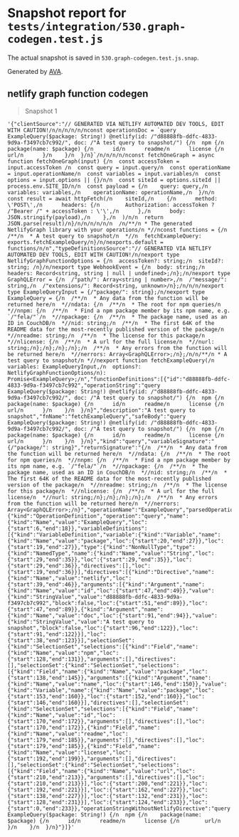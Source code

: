 # Snapshot report for `tests/integration/530.graph-codegen.test.js`

The actual snapshot is saved in `530.graph-codegen.test.js.snap`.

Generated by [AVA](https://avajs.dev).

## netlify graph function codegen

> Snapshot 1

    '{"clientSource":"// GENERATED VIA NETLIFY AUTOMATED DEV TOOLS, EDIT WITH CAUTION!/n/n/n/n/n/nconst operationsDoc = `query ExampleQuery($package: String!) @netlify(id: /"d88888fb-ddfc-4833-9d9a-f3497cb7c992/", doc: /"A test query to snapshot/") {/n  npm {/n    package(name: $package) {/n      id/n      readme/n      license {/n        url/n      }/n    }/n  }/n}`/n/n/n/n/nconst fetchOneGraph = async function fetchOneGraph(input) {/n  const accessToken = input.accessToken /n  const query = input.query/n  const operationName = input.operationName/n  const variables = input.variables/n  const options = input.options || {}/n/n  const siteId = options.siteId || process.env.SITE_ID/n/n  const payload = {/n    query: query,/n    variables: variables,/n    operationName: operationName,/n  }/n/n  const result = await httpFetch(/n    siteId,/n    {/n      method: \'POST\',/n      headers: {/n        Authorization: accessToken ? /"Bearer /" + accessToken : \'\',/n      },/n      body: JSON.stringify(payload),/n    },/n  )/n/n  return JSON.parse(result)/n}/n/n/n/n/n/n  /n/**/n * The generated NetlifyGraph library with your operations/n *//nconst functions = {/n  /**/n  * A test query to snapshot/n  *//n  fetchExampleQuery: exports.fetchExampleQuery/n}/n/nexports.default = functions/n/n","typeDefinitionsSource":"// GENERATED VIA NETLIFY AUTOMATED DEV TOOLS, EDIT WITH CAUTION!/n/nexport type NetlifyGraphFunctionOptions = {/n  accessToken?: string;/n  siteId?: string; /n}/n/nexport type WebhookEvent = {/n  body: string;/n  headers: Record<string, string | null | undefined>;/n};/n/nexport type GraphQLError = {/n  /"path/": Array<string | number>,/n  /"message/": string,/n  /"extensions/": Record<string, unknown>/n};/n/n/n/nexport type ExampleQueryInput = {/"package/": string};/n/nexport type ExampleQuery = {/n  /**/n  * Any data from the function will be returned here/n  *//ndata: {/n  /**/n  * The root for npm queries/n  *//nnpm: {/n  /**/n  * Find a npm package member by its npm name, e.g. `/"fela/"`/n  *//npackage: {/n  /**/n  * The package name, used as an ID in CouchDB/n  *//nid: string;/n  /**/n  * The first 64K of the README data for the most-recently published version of the package/n  *//nreadme: string;/n  /**/n  * The license for this package/n  *//nlicense: {/n  /**/n  * A url for the full license/n  *//nurl: string;/n};/n};/n};/n};/n  /**/n  * Any errors from the function will be returned here/n  *//nerrors: Array<GraphQLError>;/n};/n/n/**/n * A test query to snapshot/n *//nexport function fetchExampleQuery(/n  variables: ExampleQueryInput,/n  options?: NetlifyGraphFunctionOptions/n): Promise<ExampleQuery>;/n","functionDefinitions":[{"id":"d88888fb-ddfc-4833-9d9a-f3497cb7c992","operationString":"query ExampleQuery($package: String!) @netlify(id: /"d88888fb-ddfc-4833-9d9a-f3497cb7c992/", doc: /"A test query to snapshot/") {/n  npm {/n    package(name: $package) {/n      id/n      readme/n      license {/n        url/n      }/n    }/n  }/n}","description":"A test query to snapshot","fnName":"fetchExampleQuery","safeBody":"query ExampleQuery($package: String!) @netlify(id: /"d88888fb-ddfc-4833-9d9a-f3497cb7c992/", doc: /"A test query to snapshot/") {/n  npm {/n    package(name: $package) {/n      id/n      readme/n      license {/n        url/n      }/n    }/n  }/n}","kind":"query","variableSignature":"{/"package/": string}","returnSignature":"{/n  /**/n  * Any data from the function will be returned here/n  *//ndata: {/n  /**/n  * The root for npm queries/n  *//nnpm: {/n  /**/n  * Find a npm package member by its npm name, e.g. `/"fela/"`/n  *//npackage: {/n  /**/n  * The package name, used as an ID in CouchDB/n  *//nid: string;/n  /**/n  * The first 64K of the README data for the most-recently published version of the package/n  *//nreadme: string;/n  /**/n  * The license for this package/n  *//nlicense: {/n  /**/n  * A url for the full license/n  *//nurl: string;/n};/n};/n};/n};/n  /**/n  * Any errors from the function will be returned here/n  *//nerrors: Array<GraphQLError>;/n}","operationName":"ExampleQuery","parsedOperation":{"kind":"OperationDefinition","operation":"query","name":{"kind":"Name","value":"ExampleQuery","loc":{"start":6,"end":18}},"variableDefinitions":[{"kind":"VariableDefinition","variable":{"kind":"Variable","name":{"kind":"Name","value":"package","loc":{"start":20,"end":27}},"loc":{"start":19,"end":27}},"type":{"kind":"NonNullType","type":{"kind":"NamedType","name":{"kind":"Name","value":"String","loc":{"start":29,"end":35}},"loc":{"start":29,"end":35}},"loc":{"start":29,"end":36}},"directives":[],"loc":{"start":19,"end":36}}],"directives":[{"kind":"Directive","name":{"kind":"Name","value":"netlify","loc":{"start":39,"end":46}},"arguments":[{"kind":"Argument","name":{"kind":"Name","value":"id","loc":{"start":47,"end":49}},"value":{"kind":"StringValue","value":"d88888fb-ddfc-4833-9d9a-f3497cb7c992","block":false,"loc":{"start":51,"end":89}},"loc":{"start":47,"end":89}},{"kind":"Argument","name":{"kind":"Name","value":"doc","loc":{"start":91,"end":94}},"value":{"kind":"StringValue","value":"A test query to snapshot","block":false,"loc":{"start":96,"end":122}},"loc":{"start":91,"end":122}}],"loc":{"start":38,"end":123}}],"selectionSet":{"kind":"SelectionSet","selections":[{"kind":"Field","name":{"kind":"Name","value":"npm","loc":{"start":128,"end":131}},"arguments":[],"directives":[],"selectionSet":{"kind":"SelectionSet","selections":[{"kind":"Field","name":{"kind":"Name","value":"package","loc":{"start":138,"end":145}},"arguments":[{"kind":"Argument","name":{"kind":"Name","value":"name","loc":{"start":146,"end":150}},"value":{"kind":"Variable","name":{"kind":"Name","value":"package","loc":{"start":153,"end":160}},"loc":{"start":152,"end":160}},"loc":{"start":146,"end":160}}],"directives":[],"selectionSet":{"kind":"SelectionSet","selections":[{"kind":"Field","name":{"kind":"Name","value":"id","loc":{"start":170,"end":172}},"arguments":[],"directives":[],"loc":{"start":170,"end":172}},{"kind":"Field","name":{"kind":"Name","value":"readme","loc":{"start":179,"end":185}},"arguments":[],"directives":[],"loc":{"start":179,"end":185}},{"kind":"Field","name":{"kind":"Name","value":"license","loc":{"start":192,"end":199}},"arguments":[],"directives":[],"selectionSet":{"kind":"SelectionSet","selections":[{"kind":"Field","name":{"kind":"Name","value":"url","loc":{"start":210,"end":213}},"arguments":[],"directives":[],"loc":{"start":210,"end":213}}],"loc":{"start":200,"end":221}},"loc":{"start":192,"end":221}}],"loc":{"start":162,"end":227}},"loc":{"start":138,"end":227}}],"loc":{"start":132,"end":231}},"loc":{"start":128,"end":231}}],"loc":{"start":124,"end":233}},"loc":{"start":0,"end":233}},"operationStringWithoutNetlifyDirective":"query ExampleQuery($package: String!) {/n  npm {/n    package(name: $package) {/n      id/n      readme/n      license {/n        url/n      }/n    }/n  }/n}"}]}'
